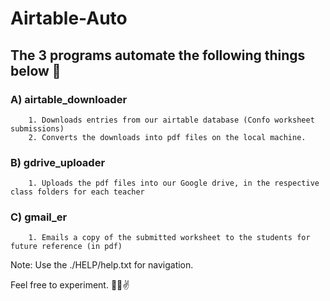 # Airtable-Auto

## The 3 programs automate the following things below 🤖

###	A) airtable_downloader
		1. Downloads entries from our airtable database (Confo worksheet submissions)
		2. Converts the downloads into pdf files on the local machine.
	
###	B) gdrive_uploader
		1. Uploads the pdf files into our Google drive, in the respective class folders for each teacher

###	C) gmail_er
		1. Emails a copy of the submitted worksheet to the students for future reference (in pdf)

<a href="https://github.com/TheDudeThatCode/TheDudeThatCode/blob/master/Assets/headbang.gif"></a>

Note: Use the ./HELP/help.txt for navigation.

Feel free to experiment. 💯💯✌

